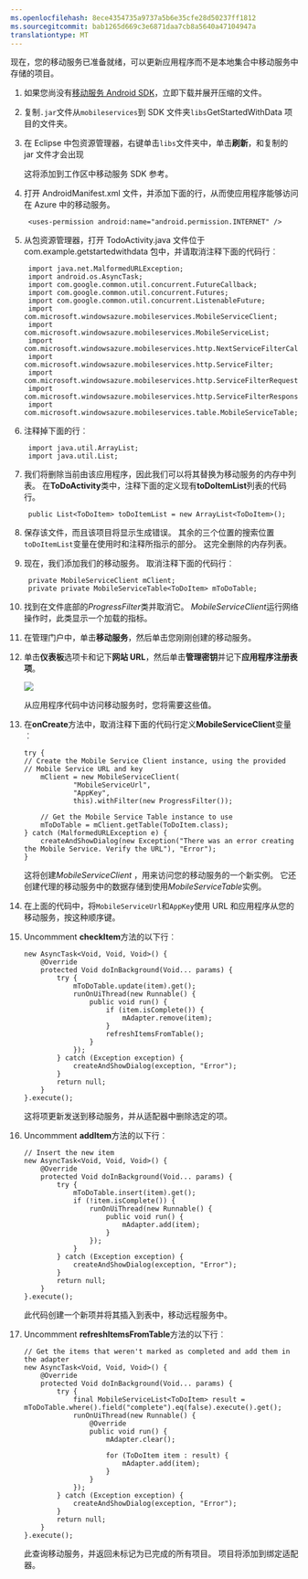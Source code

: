 ```yaml
---
ms.openlocfilehash: 8ece4354735a9737a5b6e35cfe28d50237ff1812
ms.sourcegitcommit: bab1265d669c3e6871daa7cb8a5640a47104947a
translationtype: MT
---
```

现在，您的移动服务已准备就绪，可以更新应用程序而不是本地集合中移动服务中存储的项目。 

1. 如果您尚没有[移动服务 Android SDK]，立即下载并展开压缩的文件。

2. 复制`.jar`文件从`mobileservices`到 SDK 文件夹`libs`GetStartedWithData 项目的文件夹。

3. 在 Eclipse 中包资源管理器，右键单击`libs`文件夹中，单击**刷新**，和复制的 jar 文件才会出现

    这将添加到工作区中移动服务 SDK 参考。

4. 打开 AndroidManifest.xml 文件，并添加下面的行，从而使应用程序能够访问在 Azure 中的移动服务。

        <uses-permission android:name="android.permission.INTERNET" />

5. 从包资源管理器，打开 TodoActivity.java 文件位于 com.example.getstartedwithdata 包中，并请取消注释下面的代码行︰ 

        import java.net.MalformedURLException;
        import android.os.AsyncTask;
        import com.google.common.util.concurrent.FutureCallback;
        import com.google.common.util.concurrent.Futures;
        import com.google.common.util.concurrent.ListenableFuture;
        import com.microsoft.windowsazure.mobileservices.MobileServiceClient;
        import com.microsoft.windowsazure.mobileservices.MobileServiceList;
        import com.microsoft.windowsazure.mobileservices.http.NextServiceFilterCallback;
        import com.microsoft.windowsazure.mobileservices.http.ServiceFilter;
        import com.microsoft.windowsazure.mobileservices.http.ServiceFilterRequest;
        import com.microsoft.windowsazure.mobileservices.http.ServiceFilterResponse;
        import com.microsoft.windowsazure.mobileservices.table.MobileServiceTable;

 
6. 注释掉下面的行︰

        import java.util.ArrayList;
        import java.util.List;

7. 我们将删除当前由该应用程序，因此我们可以将其替换为移动服务的内存中列表。 在**ToDoActivity**类中，注释下面的定义现有**toDoItemList**列表的代码行。

        public List<ToDoItem> toDoItemList = new ArrayList<ToDoItem>();

8. 保存该文件，而且该项目将显示生成错误。 其余的三个位置的搜索位置`toDoItemList`变量在使用时和注释所指示的部分。 这完全删除的内存列表。 

9. 现在，我们添加我们的移动服务。 取消注释下面的代码行︰

        private MobileServiceClient mClient;
        private private MobileServiceTable<ToDoItem> mToDoTable;

10. 找到在文件底部的*ProgressFilter*类并取消它。 *MobileServiceClient*运行网络操作时，此类显示一个加载的指标。


11. 在管理门户中，单击**移动服务**，然后单击您刚刚创建的移动服务。

12. 单击**仪表板**选项卡和记下**网站 URL**，然后单击**管理密钥**并记下**应用程序注册表项**。

    ![](./media/download-android-sample-code/mobile-dashboard-tab.png)

    从应用程序代码中访问移动服务时，您将需要这些值。

13. 在**onCreate**方法中，取消注释下面的代码行定义**MobileServiceClient**变量︰

        try {
        // Create the Mobile Service Client instance, using the provided
        // Mobile Service URL and key
            mClient = new MobileServiceClient(
                    "MobileServiceUrl",
                    "AppKey", 
                    this).withFilter(new ProgressFilter());

            // Get the Mobile Service Table instance to use
            mToDoTable = mClient.getTable(ToDoItem.class);
        } catch (MalformedURLException e) {
            createAndShowDialog(new Exception("There was an error creating the Mobile Service. Verify the URL"), "Error");
        }

    这将创建*MobileServiceClient* ，用来访问您的移动服务的一个新实例。 它还创建代理的移动服务中的数据存储到使用*MobileServiceTable*实例。

14. 在上面的代码中，将`MobileServiceUrl`和`AppKey`使用 URL 和应用程序从您的移动服务，按这种顺序键。



15. Uncommment **checkItem**方法的以下行︰

        new AsyncTask<Void, Void, Void>() {
            @Override
            protected Void doInBackground(Void... params) {
                try {
                    mToDoTable.update(item).get();
                    runOnUiThread(new Runnable() {
                        public void run() {
                            if (item.isComplete()) {
                                mAdapter.remove(item);
                            }
                            refreshItemsFromTable();
                        }
                    });
                } catch (Exception exception) {
                    createAndShowDialog(exception, "Error");
                }
                return null;
            }
        }.execute();

    这将项更新发送到移动服务，并从适配器中删除选定的项。
    
16. Uncommment **addItem**方法的以下行︰
    
        // Insert the new item
        new AsyncTask<Void, Void, Void>() {
            @Override
            protected Void doInBackground(Void... params) {
                try {
                    mToDoTable.insert(item).get();
                    if (!item.isComplete()) {
                        runOnUiThread(new Runnable() {
                            public void run() {
                                mAdapter.add(item);
                            }
                        });
                    }
                } catch (Exception exception) {
                    createAndShowDialog(exception, "Error");
                }
                return null;
            }
        }.execute();
        

    此代码创建一个新项并将其插入到表中，移动远程服务中。

18. Uncommment **refreshItemsFromTable**方法的以下行︰

        // Get the items that weren't marked as completed and add them in the adapter
        new AsyncTask<Void, Void, Void>() {
            @Override
            protected Void doInBackground(Void... params) {
                try {
                    final MobileServiceList<ToDoItem> result = mToDoTable.where().field("complete").eq(false).execute().get();
                    runOnUiThread(new Runnable() {
                        @Override
                        public void run() {
                            mAdapter.clear();

                            for (ToDoItem item : result) {
                                mAdapter.add(item);
                            }
                        }
                    });
                } catch (Exception exception) {
                    createAndShowDialog(exception, "Error");
                }
                return null;
            }
        }.execute();

    此查询移动服务，并返回未标记为已完成的所有项目。 项目将添加到绑定适配器。
        

<!-- URLs. -->
[移动服务 Android SDK]: http://aka.ms/Iajk6q
